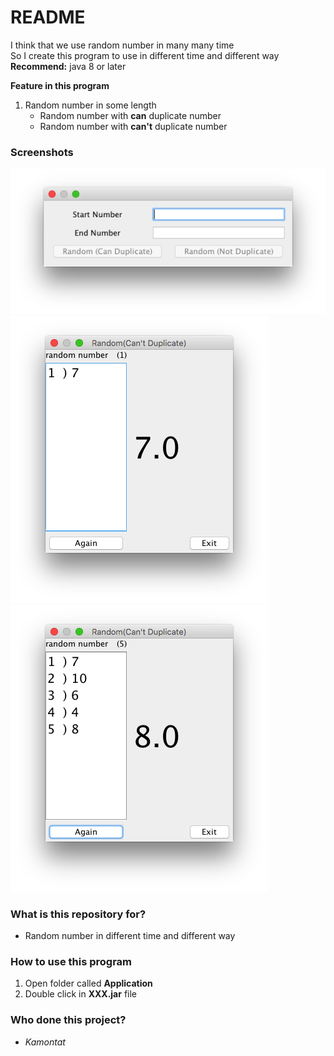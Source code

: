 # README #

I think that we use random number in many many time<br>
So I create this program to use in different time and different way <br>
**Recommend:** java 8 or later

**Feature in this program**
1) Random number in some length
    - Random number with **can** duplicate number
    - Random number with **can't** duplicate number

### Screenshots ###
![](https://github.com/kamontat/Random/blob/master/src/com/kamontat/ScreenShots/Screen%20Shot%202559-06-15%20at%2022.17.46.png)
![](https://github.com/kamontat/Random/blob/master/src/com/kamontat/ScreenShots/Screen%20Shot%202559-06-15%20at%2022.17.51.png)
![](https://github.com/kamontat/Random/blob/master/src/com/kamontat/ScreenShots/Screen%20Shot%202559-06-15%20at%2022.17.54.png)

### What is this repository for? ###

- Random number in different time and different way

### How to use this program ###

1) Open folder called **Application**
2) Double click in **XXX.jar** file

### Who done this project? ###

- *Kamontat*
